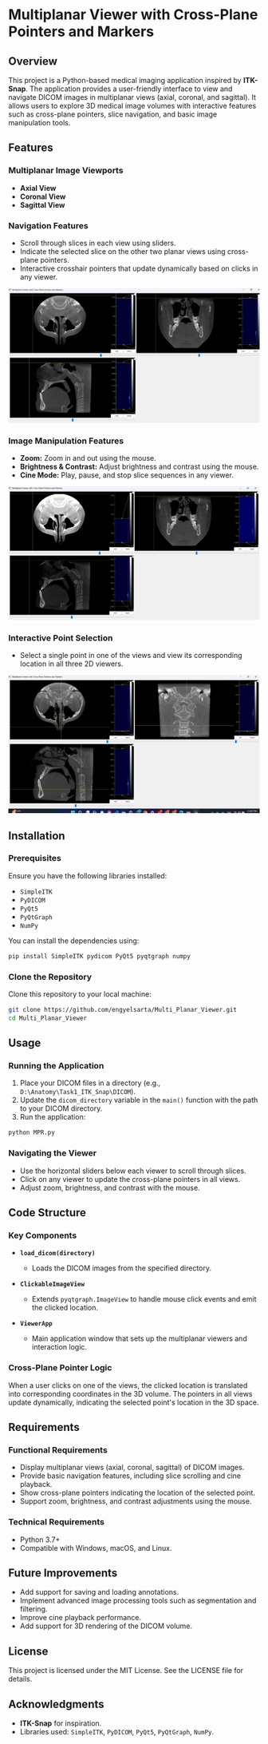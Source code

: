 # Multiplanar Viewer with Cross-Plane Pointers and Markers

## Overview
This project is a Python-based medical imaging application inspired by **ITK-Snap**. The application provides a user-friendly interface to view and navigate DICOM images in multiplanar views (axial, coronal, and sagittal). It allows users to explore 3D medical image volumes with interactive features such as cross-plane pointers, slice navigation, and basic image manipulation tools.

## Features

### Multiplanar Image Viewports
- **Axial View**
- **Coronal View**
- **Sagittal View**

### Navigation Features
- Scroll through slices in each view using sliders.
- Indicate the selected slice on the other two planar views using cross-plane pointers.
- Interactive crosshair pointers that update dynamically based on clicks in any viewer.

![UI Example](Screenshots/Main_UI.jpg)

### Image Manipulation Features
- **Zoom:** Zoom in and out using the mouse.
- **Brightness & Contrast:** Adjust brightness and contrast using the mouse.
- **Cine Mode:** Play, pause, and stop slice sequences in any viewer.

![Contrast Example](Screenshots/Contrast.jpg)

### Interactive Point Selection
- Select a single point in one of the views and view its corresponding location in all three 2D viewers.

![Pointer Example](Screenshots/Pointers.jpg)


## Installation

### Prerequisites
Ensure you have the following libraries installed:
- `SimpleITK`
- `PyDICOM`
- `PyQt5`
- `PyQtGraph`
- `NumPy`

You can install the dependencies using:
```bash
pip install SimpleITK pydicom PyQt5 pyqtgraph numpy
```

### Clone the Repository
Clone this repository to your local machine:
```bash
git clone https://github.com/engyelsarta/Multi_Planar_Viewer.git
cd Multi_Planar_Viewer
```

## Usage

### Running the Application
1. Place your DICOM files in a directory (e.g., `D:\Anatomy\Task1_ITK_Snap\DICOM`).
2. Update the `dicom_directory` variable in the `main()` function with the path to your DICOM directory.
3. Run the application:
```bash
python MPR.py
```

### Navigating the Viewer
- Use the horizontal sliders below each viewer to scroll through slices.
- Click on any viewer to update the cross-plane pointers in all views.
- Adjust zoom, brightness, and contrast with the mouse.

## Code Structure

### Key Components
- **`load_dicom(directory)`**
  - Loads the DICOM images from the specified directory.

- **`ClickableImageView`**
  - Extends `pyqtgraph.ImageView` to handle mouse click events and emit the clicked location.

- **`ViewerApp`**
  - Main application window that sets up the multiplanar viewers and interaction logic.

### Cross-Plane Pointer Logic
When a user clicks on one of the views, the clicked location is translated into corresponding coordinates in the 3D volume. The pointers in all views update dynamically, indicating the selected point's location in the 3D space.

## Requirements

### Functional Requirements
- Display multiplanar views (axial, coronal, sagittal) of DICOM images.
- Provide basic navigation features, including slice scrolling and cine playback.
- Show cross-plane pointers indicating the location of the selected point.
- Support zoom, brightness, and contrast adjustments using the mouse.

### Technical Requirements
- Python 3.7+
- Compatible with Windows, macOS, and Linux.

## Future Improvements
- Add support for saving and loading annotations.
- Implement advanced image processing tools such as segmentation and filtering.
- Improve cine playback performance.
- Add support for 3D rendering of the DICOM volume.

## License
This project is licensed under the MIT License. See the LICENSE file for details.

## Acknowledgments
- **ITK-Snap** for inspiration.
- Libraries used: `SimpleITK`, `PyDICOM`, `PyQt5`, `PyQtGraph`, `NumPy`.
